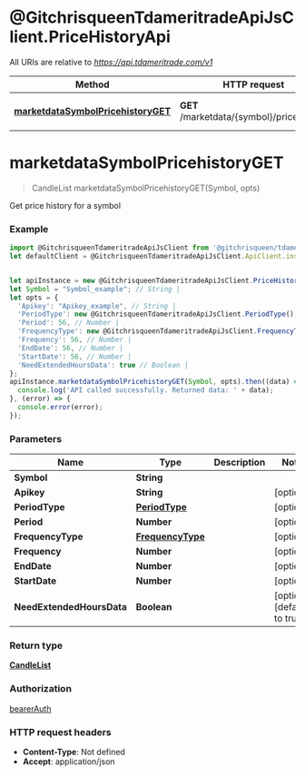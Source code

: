 # @GitchrisqueenTdameritradeApiJsClient.PriceHistoryApi

All URIs are relative to *https://api.tdameritrade.com/v1*

Method | HTTP request | Description
------------- | ------------- | -------------
[**marketdataSymbolPricehistoryGET**](PriceHistoryApi.md#marketdataSymbolPricehistoryGET) | **GET** /marketdata/{symbol}/pricehistory | Get price history for a symbol

<a name="marketdataSymbolPricehistoryGET"></a>
# **marketdataSymbolPricehistoryGET**
> CandleList marketdataSymbolPricehistoryGET(Symbol, opts)

Get price history for a symbol

### Example
```javascript
import @GitchrisqueenTdameritradeApiJsClient from '@gitchrisqueen/tdameritrade-api-js-client';
let defaultClient = @GitchrisqueenTdameritradeApiJsClient.ApiClient.instance;


let apiInstance = new @GitchrisqueenTdameritradeApiJsClient.PriceHistoryApi();
let Symbol = "Symbol_example"; // String | 
let opts = { 
  'Apikey': "Apikey_example", // String | 
  'PeriodType': new @GitchrisqueenTdameritradeApiJsClient.PeriodType(), // PeriodType | 
  'Period': 56, // Number | 
  'FrequencyType': new @GitchrisqueenTdameritradeApiJsClient.FrequencyType(), // FrequencyType | 
  'Frequency': 56, // Number | 
  'EndDate': 56, // Number | 
  'StartDate': 56, // Number | 
  'NeedExtendedHoursData': true // Boolean | 
};
apiInstance.marketdataSymbolPricehistoryGET(Symbol, opts).then((data) => {
  console.log('API called successfully. Returned data: ' + data);
}, (error) => {
  console.error(error);
});

```

### Parameters

Name | Type | Description  | Notes
------------- | ------------- | ------------- | -------------
 **Symbol** | **String**|  | 
 **Apikey** | **String**|  | [optional] 
 **PeriodType** | [**PeriodType**](.md)|  | [optional] 
 **Period** | **Number**|  | [optional] 
 **FrequencyType** | [**FrequencyType**](.md)|  | [optional] 
 **Frequency** | **Number**|  | [optional] 
 **EndDate** | **Number**|  | [optional] 
 **StartDate** | **Number**|  | [optional] 
 **NeedExtendedHoursData** | **Boolean**|  | [optional] [default to true]

### Return type

[**CandleList**](CandleList.md)

### Authorization

[bearerAuth](../README.md#bearerAuth)

### HTTP request headers

 - **Content-Type**: Not defined
 - **Accept**: application/json

